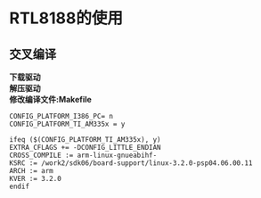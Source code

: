 # RTL8188的使用

## 交叉编译
**下载驱动**  
**解压驱动**  
**修改编译文件:Makefile**
```
CONFIG_PLATFORM_I386_PC= n
CONFIG_PLATFORM_TI_AM335x = y

ifeq ($(CONFIG_PLATFORM_TI_AM335x), y)
EXTRA_CFLAGS += -DCONFIG_LITTLE_ENDIAN
CROSS_COMPILE := arm-linux-gnueabihf-
KSRC := /work2/sdk06/board-support/linux-3.2.0-psp04.06.00.11
ARCH := arm
KVER := 3.2.0
endif
```